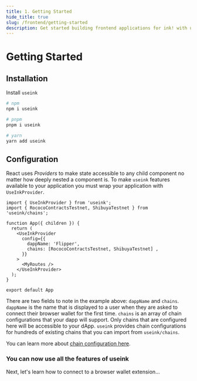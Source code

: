 ```yaml
---
title: 1. Getting Started
hide_title: true
slug: /frontend/getting-started
description: Get started building frontend applications for ink! with useink
---
```


# Getting Started

## Installation

Install `useink`

```bash
# npm
npm i useink

# pnpm
pnpm i useink

# yarn
yarn add useink
```

## Configuration

React uses *Providers* to make state accessible to any child component no matter how deeply nested a component is. To make `useink` features available to your application you must wrap your application with `UseInkProvider`. 

```tsx
import { UseInkProvider } from 'useink';
import { RococoContractsTestnet, ShibuyaTestnet } from 'useink/chains';

function App({ children }) {
  return (
    <UseInkProvider 
      config={{ 
        dappName: 'Flipper', 
        chains: [RococoContractsTestnet, ShibuyaTestnet] ,
      }}
    >
      <MyRoutes />
    </UseInkProvider>
  );
}

export default App
```

There are two fields to note in the example above: `dappName` and `chains`. `dappName` is the name that is displayed to a user when they are asked to connect their browser wallet for the first time. `chains` is an array of chain configurations that your dapp will support. Only chains that are configured here will be accessible to your dApp. `useink` provides chain configurations for hundreds of existing chains that you can import from `useink/chains`.

You can learn more about [chain configuration here](/frontend/configuration).

### You can now use all the features of useink

Next, let's learn how to connect to a browser wallet extension...